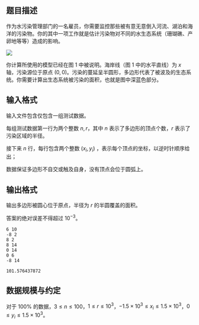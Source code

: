 ## 题目描述

作为水污染管理部门的一名雇员，你需要监控那些被有意无意倒入河流、湖泊和海洋的污染物。你的其中一项工作就是估计污染物对不同的水生态系统（珊瑚礁、产卵地等等）造成的影响。

![](file://pic1.jpg)

你计算所使用的模型已经在图 $1$ 中被说明。海岸线（图 $1$ 中的水平直线）为 $x$ 轴，污染源位于原点 $(0, 0)$。污染的蔓延呈半圆形，多边形代表了被波及的生态系统。你需要计算出生态系统被污染的面积，也就是图中深蓝色部分。

## 输入格式

输入文件包含仅包含一组测试数据。

每组测试数据第一行为两个整数 $n,r$，其中 $n$ 表示了多边形的顶点个数，$r$ 表示了污染区域的半径。

接下来 $n$ 行，每行包含两个整数 $(x_i,y_i)$ ，表示每个顶点的坐标，以逆时针顺序给出；

数据保证多边形不自交或触及自身，没有顶点会位于圆弧上。

## 输出格式

输出多边形被圆心位于原点，半径为 $r$ 的半圆覆盖的面积。

答案的绝对误差不得超过 $10^{-3}$。

```input1
6 10
-8 2
8 2
8 14
0 14
0 6
-8 14
```

```output1
101.576437872
```

## 数据规模与约定

对于 $100\%$ 的数据，$3\leq n\leq 100$，$1\leq r\leq 10^3$，$-1.5\times 10^3 \leq x_i \leq 1.5\times 10^3$，$0\leq y_i\leq 1.5\times 10^3$。

